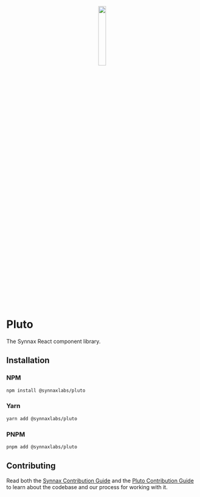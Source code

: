 <p align="center">
<a href="https://synnaxlabs.com/">
        <img src="../x/media/static/logo/icon-white-on-black.png" width="20%"/>
</a>
</p>

# Pluto

The Synnax React component library.

## Installation

### NPM

```bash
npm install @synnaxlabs/pluto
```

### Yarn

```bash
yarn add @synnaxlabs/pluto
```

### PNPM

```bash
pnpm add @synnaxlabs/pluto
```

## Contributing

Read both the [Synnax Contribution Guide](../docs/CONTRIBUTING.md) and the
[Pluto Contribution Guide](./CONTRIBUTING.md) to learn about the codebase and
our process for working with it.
